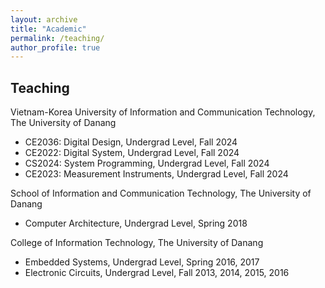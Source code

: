 ```yaml
---
layout: archive
title: "Academic"
permalink: /teaching/
author_profile: true
---
```

<!-- 
## Awards/Scholarships  

## Service to scientific community (as reviewer)  
-->
## Teaching

Vietnam-Korea University of Information and Communication Technology, The University of Danang
* CE2036: Digital Design, Undergrad Level, Fall 2024
* CE2022: Digital System, Undergrad Level, Fall 2024
* CS2024: System Programming, Undergrad Level, Fall 2024
* CE2023: Measurement Instruments, Undergrad Level, Fall 2024

School of Information and Communication Technology, The University of Danang
* Computer Architecture, Undergrad Level, Spring 2018

College of Information Technology, The University of Danang
* Embedded Systems, Undergrad Level, Spring 2016, 2017
* Electronic Circuits, Undergrad Level, Fall 2013, 2014, 2015, 2016
